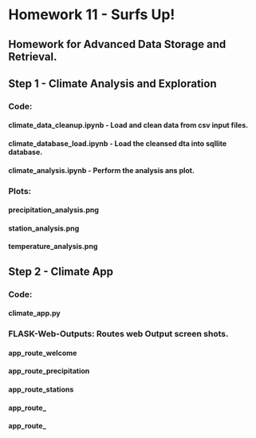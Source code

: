 # Homework 11 - Surfs Up!<br/>

## Homework for Advanced Data Storage and Retrieval.<br/>

## Step 1 - Climate Analysis and Exploration <br/>
### Code: <br/>
#### climate_data_cleanup.ipynb - Load and clean data from csv input files. <br/>
#### climate_database_load.ipynb - Load the cleansed dta into sqllite database. <br/>
#### climate_analysis.ipynb - Perform the analysis ans plot. <br/>
### Plots: <br/>
#### precipitation_analysis.png <br/>
#### station_analysis.png <br/>
#### temperature_analysis.png <br/>

## Step 2 - Climate App
### Code: <br/>
#### climate_app.py <br/>
#### 
### FLASK-Web-Outputs: Routes web Output screen shots. <br/>
#### app_route_welcome <br/>
#### app_route_precipitation <br/>
#### app_route_stations <br/>
#### app_route_<startdate> <br/>
#### app_route_<startdate><enddate> <br/>
